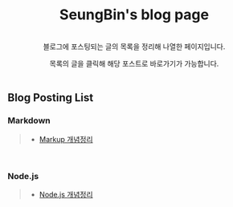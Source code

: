 <div align="center">

# SeungBin's blog page

</br>
블로그에 포스팅되는 글의 목록을 정리해 나열한 페이지입니다.

목록의 글을 클릭해 해당 포스트로 바로가기가 가능합니다.
</br>
</br>

</div>

## Blog Posting List

### Markdown

> - [Markup 개념정리](Markdown)

</br>

### Node.js

> - [Node.js 개념정리](Nodejs)
